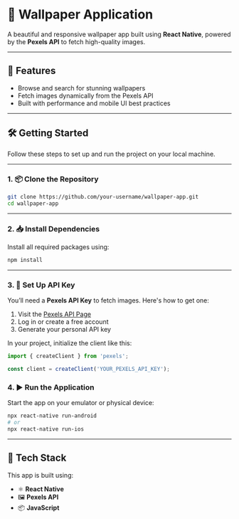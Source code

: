 
# 📱 Wallpaper Application

A beautiful and responsive wallpaper app built using **React Native**, powered by the **Pexels API** to fetch high-quality images.

---

## 🚀 Features

- Browse and search for stunning wallpapers  
- Fetch images dynamically from the Pexels API  
- Built with performance and mobile UI best practices  

---

## 🛠️ Getting Started

Follow these steps to set up and run the project on your local machine.

---

### 1. 📦 Clone the Repository

```bash
git clone https://github.com/your-username/wallpaper-app.git
cd wallpaper-app
```

---

### 2. 📥 Install Dependencies

Install all required packages using:

```bash
npm install
```

---

### 3. 🔑 Set Up API Key

You’ll need a **Pexels API Key** to fetch images. Here's how to get one:

1. Visit the [Pexels API Page](https://www.pexels.com/api/documentation/?language=javascript)
2. Log in or create a free account
3. Generate your personal API key

In your project, initialize the client like this:

```javascript
import { createClient } from 'pexels';

const client = createClient('YOUR_PEXELS_API_KEY');
```


### 4. ▶️ Run the Application

Start the app on your emulator or physical device:

```bash
npx react-native run-android
# or
npx react-native run-ios
```

---

## 🧪 Tech Stack

This app is built using:

- ⚛️ **React Native**
- 🖼️ **Pexels API**
- 📦 **JavaScript**
